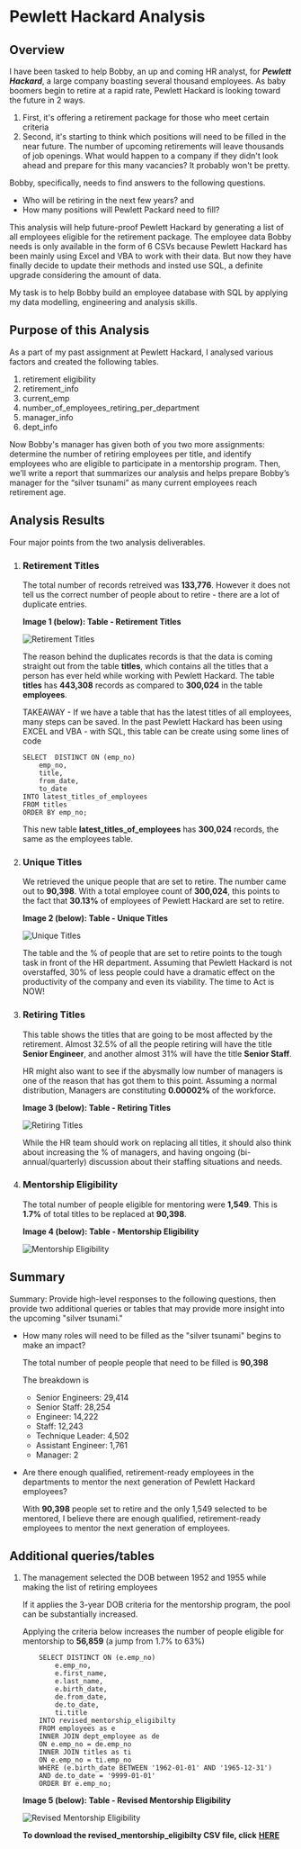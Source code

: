 # Pewlett Hackard Analysis

## Overview

I have been tasked to help Bobby, an up and coming HR analyst, for  ***Pewlett Hackard***, a large company boasting several thousand employees. As baby boomers begin to retire at a rapid rate, Pewlett Hackard is looking toward the future in 2 ways.
1) First, it's offering a retirement package for those who meet certain criteria
2) Second, it's starting to think which positions will need to be filled in the near future. The number of upcoming retirements will leave thousands of job openings. What would happen to a company if they didn't look ahead and prepare for this many vacancies? It probably won't be pretty. 

Bobby, specifically, needs to find answers to the following questions.
* Who will be retiring in the next few years?  and 
* How many positions will Pewlett Packard need to fill?

This analysis will help future-proof Pewlett Hackard by generating a list of all employees eligible for the retirement package. The employee data Bobby needs is only available in the form of 6 CSVs because Pewlett Hackard has been mainly using Excel and VBA to work with their data. But now they have finally decide to update their methods and insted use SQL, a definite upgrade considering the amount of data. 

My task is to help Bobby build an employee database with SQL by applying my data modelling, engineering and analysis skills.

## Purpose of this Analysis
As a part of my past assignment at Pewlett Hackard, I analysed various factors and created the following tables.
1. retirement eligibility
2. retirement_info
3. current_emp
4. number_of_employees_retiring_per_department
5. manager_info
6. dept_info

Now Bobby's manager has given both of you two more assignments: determine the number of retiring employees per title, and identify employees who are eligible to participate in a mentorship program. Then, we’ll write a report that summarizes our analysis and helps prepare Bobby’s manager for the “silver tsunami” as many current employees reach retirement age.

## Analysis Results

Four major points from the two analysis deliverables. 

1) ### Retirement Titles 
    The total number of records retreived was **133,776**. However it does not tell us the correct number of people about to retire - there are a lot of duplicate entries. 
    
    **Image 1 (below): Table - Retirement Titles**

    ![Retirement Titles](./Resources/retirement_titles.png)
    
    
    The reason behind the duplicates records is that the data is coming straight out from the table **titles**, which contains all the titles that a person has ever held while working with Pewlett Hackard. The table **titles** has **443,308** records as compared to **300,024** in the table **employees**.

    TAKEAWAY - If we have a table that has the latest titles of all employees, many steps can be saved. In the past Pewlett Hackard has been using EXCEL and VBA - with SQL, this table can be create using some lines of code
    ```
    SELECT  DISTINCT ON (emp_no)
	    emp_no,
	    title,
	    from_date,
	    to_date
    INTO latest_titles_of_employees
    FROM titles
    ORDER BY emp_no;
    ```
    This new table **latest_titles_of_employees** has **300,024** records, the same as the employees table. 

2) ### Unique Titles
    We retrieved the unique people that are set to retire. The number came out to **90,398**. With a total employee count of **300,024**, this points to the fact that **30.13%** of employees of Pewlett Hackard are set to retire.

    **Image 2 (below): Table - Unique Titles**

    ![Unique Titles](./Resources/unique_titles.png)

    The table and the % of people that are set to retire points to the tough task in front of the HR department. Assuming that Pewlett Hackard is not overstaffed, 30% of less people could have a dramatic effect on the productivity of the company and even its viability. The time to Act is NOW!

3) ### Retiring Titles
    This table shows the titles that are going to be most affected by the retirement. Almost 32.5% of all the people retiring will have the title **Senior Engineer**, and another almost 31% will have the title **Senior Staff**.
    
    HR might also want to see if the abysmally low number of managers is one of the reason that has got them to this point. Assuming a normal distribution, Managers are constituting **0.00002%** of the workforce. 

    **Image 3 (below): Table - Retiring Titles**

    ![Retiring Titles](./Resources/retiring_titles.png)

    While the HR team should work on replacing all titles, it should also think about increasing the % of managers, and having ongoing (bi-annual/quarterly) discussion about their staffing situations and needs.

3) ### Mentorship Eligibility

    The total number of people eligible for mentoring were **1,549**. This is **1.7%** of total titles to be replaced at **90,398**.

    **Image 4 (below): Table - Mentorship Eligibility**

    ![Mentorship Eligibility](./Resources/mentorship_eligibilty.png)


## Summary

Summary: Provide high-level responses to the following questions, then provide two additional queries or tables that may provide more insight into the upcoming "silver tsunami."

* How many roles will need to be filled as the "silver tsunami" begins to make an impact?

    The total number of people people that need to be filled is **90,398**

    The breakdown is 
    * Senior Engineers: 29,414
    * Senior Staff: 28,254
    * Engineer: 14,222
    * Staff: 12,243
    * Technique Leader: 4,502
    * Assistant Engineer: 1,761
    * Manager: 2

* Are there enough qualified, retirement-ready employees in the departments to mentor the next generation of Pewlett Hackard employees?

    With **90,398** people set to retire and the only 1,549 selected to be mentored, I believe there are enough qualified, retirement-ready employees to mentor the next generation of employees. 
    
## Additional queries/tables   
  
1) The management selected the DOB between 1952 and 1955 while making the list of retiring employees

    If it applies the 3-year DOB criteria for the mentorship program, the pool can be substantially increased. 

    Applying the criteria below increases the number of people eligible for mentorship to **56,859** (a jump from 1.7% to 63%)

    ``` 
        SELECT DISTINCT ON (e.emp_no) 
            e.emp_no,
            e.first_name, 
            e.last_name,
            e.birth_date,
            de.from_date,
            de.to_date,
            ti.title
        INTO revised_mentorship_eligibilty	
        FROM employees as e
        INNER JOIN dept_employee as de
        ON e.emp_no = de.emp_no
        INNER JOIN titles as ti
        ON e.emp_no = ti.emp_no	
        WHERE (e.birth_date BETWEEN '1962-01-01' AND '1965-12-31')
        AND de.to_date = '9999-01-01'
        ORDER BY e.emp_no;
    ```
    **Image 5 (below): Table - Revised Mentorship Eligibility**  

    ![Revised Mentorship Eligibility](./Resources/revised_mentorship_eligibilty.png)

    **To download the revised_mentorship_eligibilty CSV file, click** [**HERE**](https://github.com/Govind-Patwal/Pewlett-Hackard-Analysis/blob/master/Data/revised_mentorship_eligibilty.csv)